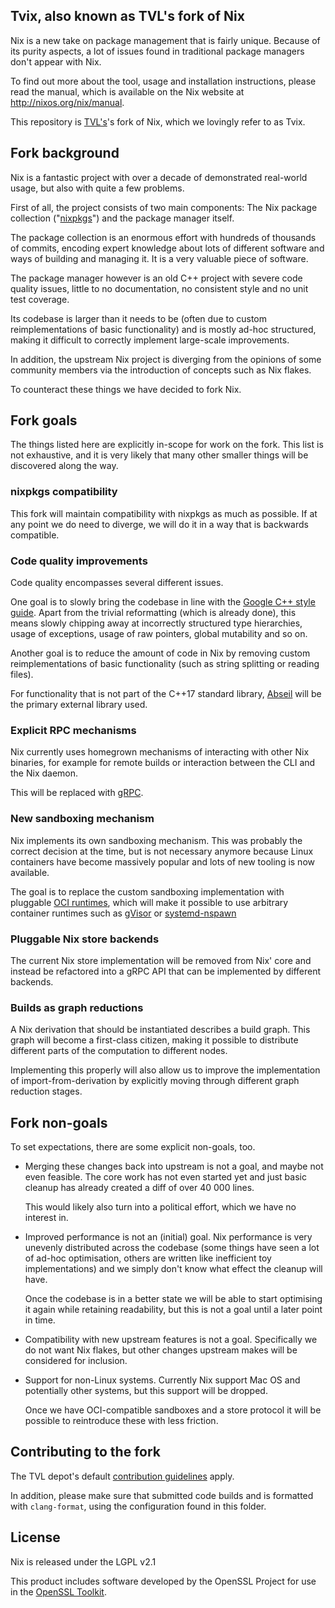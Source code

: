 Tvix, also known as TVL's fork of Nix
-------------------------------------

Nix is a new take on package management that is fairly unique. Because
of its purity aspects, a lot of issues found in traditional package
managers don't appear with Nix.

To find out more about the tool, usage and installation instructions,
please read the manual, which is available on the Nix website at
<http://nixos.org/nix/manual>.

This repository is [TVL's](https://tvl.fyi)'s fork of Nix, which we lovingly
refer to as Tvix.

## Fork background

Nix is a fantastic project with over a decade of demonstrated
real-world usage, but also with quite a few problems.

First of all, the project consists of two main components: The Nix
package collection ("[nixpkgs][]") and the package manager itself.

The package collection is an enormous effort with hundreds of
thousands of commits, encoding expert knowledge about lots of
different software and ways of building and managing it. It is a very
valuable piece of software.

The package manager however is an old C++ project with severe code
quality issues, little to no documentation, no consistent style and no
unit test coverage.

Its codebase is larger than it needs to be (often due to custom
reimplementations of basic functionality) and is mostly ad-hoc
structured, making it difficult to correctly implement large-scale
improvements.

In addition, the upstream Nix project is diverging from the opinions
of some community members via the introduction of concepts such as Nix
flakes.

To counteract these things we have decided to fork Nix.

## Fork goals

The things listed here are explicitly in-scope for work on the fork.
This list is not exhaustive, and it is very likely that many other
smaller things will be discovered along the way.

### nixpkgs compatibility

This fork will maintain compatibility with nixpkgs as much as
possible. If at any point we do need to diverge, we will do it in a
way that is backwards compatible.

### Code quality improvements

Code quality encompasses several different issues.

One goal is to slowly bring the codebase in line with the [Google C++
style guide][google-style]. Apart from the trivial reformatting (which
is already done), this means slowly chipping away at incorrectly
structured type hierarchies, usage of exceptions, usage of raw
pointers, global mutability and so on.

Another goal is to reduce the amount of code in Nix by removing custom
reimplementations of basic functionality (such as string splitting or
reading files).

For functionality that is not part of the C++17 standard library,
[Abseil][] will be the primary external library used.

### Explicit RPC mechanisms

Nix currently uses homegrown mechanisms of interacting with other Nix
binaries, for example for remote builds or interaction between the CLI
and the Nix daemon.

This will be replaced with [gRPC][].

### New sandboxing mechanism

Nix implements its own sandboxing mechanism. This was probably the
correct decision at the time, but is not necessary anymore because
Linux containers have become massively popular and lots of new tooling
is now available.

The goal is to replace the custom sandboxing implementation with
pluggable [OCI runtimes][oci], which will make it possible to use
arbitrary container runtimes such as [gVisor][] or [systemd-nspawn][]

### Pluggable Nix store backends

The current Nix store implementation will be removed from Nix' core
and instead be refactored into a gRPC API that can be implemented by
different backends.

### Builds as graph reductions

A Nix derivation that should be instantiated describes a build graph.
This graph will become a first-class citizen, making it possible to
distribute different parts of the computation to different nodes.

Implementing this properly will also allow us to improve the
implementation of import-from-derivation by explicitly moving through
different graph reduction stages.

## Fork non-goals

To set expectations, there are some explicit non-goals, too.

* Merging these changes back into upstream is not a goal, and maybe
  not even feasible. The core work has not even started yet and just
  basic cleanup has already created a diff of over 40 000 lines.

  This would likely also turn into a political effort, which we have
  no interest in.

* Improved performance is not an (initial) goal. Nix performance is
  very unevenly distributed across the codebase (some things have seen
  a lot of ad-hoc optimisation, others are written like inefficient
  toy implementations) and we simply don't know what effect the
  cleanup will have.

  Once the codebase is in a better state we will be able to start
  optimising it again while retaining readability, but this is not a
  goal until a later point in time.

* Compatibility with new upstream features is not a goal. Specifically
  we do not want Nix flakes, but other changes upstream makes will be
  considered for inclusion.

* Support for non-Linux systems. Currently Nix support Mac OS and
  potentially other systems, but this support will be dropped.

  Once we have OCI-compatible sandboxes and a store protocol it will
  be possible to reintroduce these with less friction.

## Contributing to the fork

The TVL depot's default [contribution guidelines][contributing] apply.

In addition, please make sure that submitted code builds and is
formatted with `clang-format`, using the configuration found in this
folder.

## License

Nix is released under the LGPL v2.1

This product includes software developed by the OpenSSL Project for
use in the [OpenSSL Toolkit](http://www.OpenSSL.org/).

[nixpkgs]: https://github.com/NixOS/nixpkgs
[google-style]: https://google.github.io/styleguide/cppguide.html
[Abseil]: https://abseil.io/
[gRPC]: https://grpc.io/
[oci]: https://www.opencontainers.org/
[gVisor]: https://gvisor.dev/
[systemd-nspawn]: https://www.freedesktop.org/software/systemd/man/systemd-nspawn.html
[contributing]: https://cs.tvl.fyi/depot/-/blob/docs/CONTRIBUTING.md
